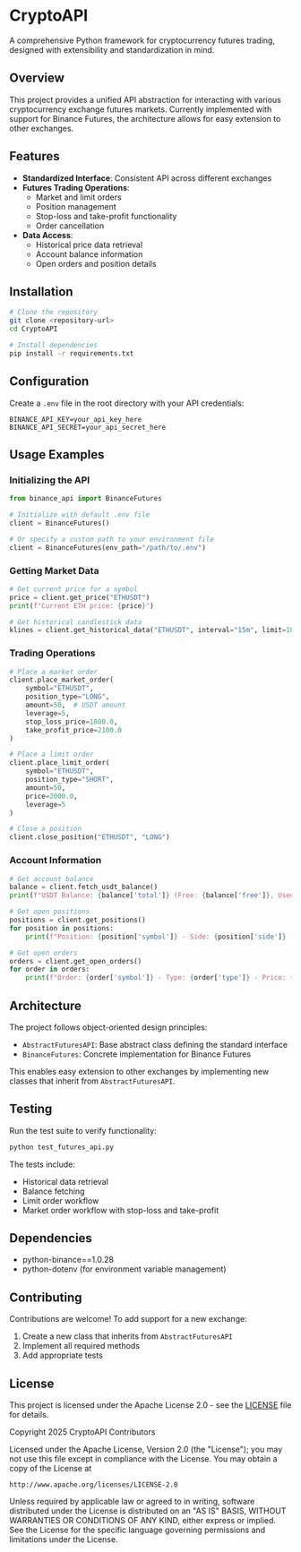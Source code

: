 # CryptoAPI

A comprehensive Python framework for cryptocurrency futures trading, designed with extensibility and standardization in mind.

## Overview

This project provides a unified API abstraction for interacting with various cryptocurrency exchange futures markets. Currently implemented with support for Binance Futures, the architecture allows for easy extension to other exchanges.

## Features

- **Standardized Interface**: Consistent API across different exchanges
- **Futures Trading Operations**:
  - Market and limit orders
  - Position management
  - Stop-loss and take-profit functionality
  - Order cancellation
- **Data Access**:
  - Historical price data retrieval
  - Account balance information
  - Open orders and position details

## Installation

```bash
# Clone the repository
git clone <repository-url>
cd CryptoAPI

# Install dependencies
pip install -r requirements.txt
```

## Configuration

Create a `.env` file in the root directory with your API credentials:

```
BINANCE_API_KEY=your_api_key_here
BINANCE_API_SECRET=your_api_secret_here
```

## Usage Examples

### Initializing the API

```python
from binance_api import BinanceFutures

# Initialize with default .env file
client = BinanceFutures()

# Or specify a custom path to your environment file
client = BinanceFutures(env_path="/path/to/.env")
```

### Getting Market Data

```python
# Get current price for a symbol
price = client.get_price("ETHUSDT")
print(f"Current ETH price: {price}")

# Get historical candlestick data
klines = client.get_historical_data("ETHUSDT", interval="15m", limit=100)
```

### Trading Operations

```python
# Place a market order
client.place_market_order(
    symbol="ETHUSDT",
    position_type="LONG",
    amount=50,  # USDT amount
    leverage=5,
    stop_loss_price=1800.0,
    take_profit_price=2100.0
)

# Place a limit order
client.place_limit_order(
    symbol="ETHUSDT",
    position_type="SHORT",
    amount=50,
    price=2000.0,
    leverage=5
)

# Close a position
client.close_position("ETHUSDT", "LONG")
```

### Account Information

```python
# Get account balance
balance = client.fetch_usdt_balance()
print(f"USDT Balance: {balance['total']} (Free: {balance['free']}, Used: {balance['used']})")

# Get open positions
positions = client.get_positions()
for position in positions:
    print(f"Position: {position['symbol']} - Side: {position['side']} - Amount: {position['positionAmt']}")

# Get open orders
orders = client.get_open_orders()
for order in orders:
    print(f"Order: {order['symbol']} - Type: {order['type']} - Price: {order['price']}")
```

## Architecture

The project follows object-oriented design principles:

- `AbstractFuturesAPI`: Base abstract class defining the standard interface
- `BinanceFutures`: Concrete implementation for Binance Futures

This enables easy extension to other exchanges by implementing new classes that inherit from `AbstractFuturesAPI`.

## Testing

Run the test suite to verify functionality:

```bash
python test_futures_api.py
```

The tests include:
- Historical data retrieval
- Balance fetching
- Limit order workflow
- Market order workflow with stop-loss and take-profit

## Dependencies

- python-binance==1.0.28
- python-dotenv (for environment variable management)

## Contributing

Contributions are welcome! To add support for a new exchange:

1. Create a new class that inherits from `AbstractFuturesAPI`
2. Implement all required methods
3. Add appropriate tests

## License

This project is licensed under the Apache License 2.0 - see the [LICENSE](LICENSE) file for details.

Copyright 2025 CryptoAPI Contributors

Licensed under the Apache License, Version 2.0 (the "License");
you may not use this file except in compliance with the License.
You may obtain a copy of the License at

    http://www.apache.org/licenses/LICENSE-2.0

Unless required by applicable law or agreed to in writing, software
distributed under the License is distributed on an "AS IS" BASIS,
WITHOUT WARRANTIES OR CONDITIONS OF ANY KIND, either express or implied.
See the License for the specific language governing permissions and
limitations under the License.
